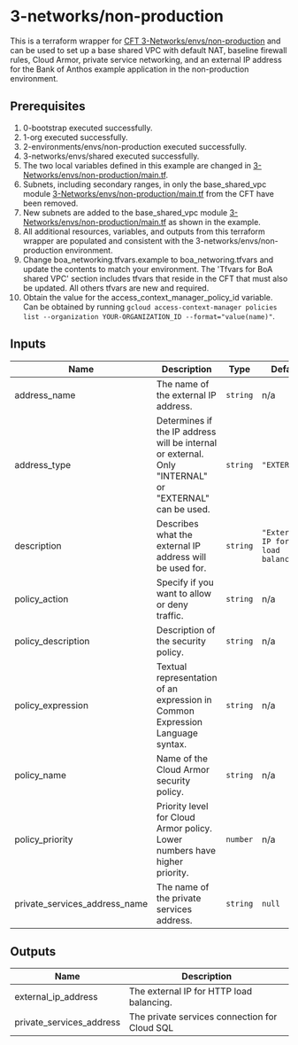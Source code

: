 # 3-networks/non-production

This is a terraform wrapper for [CFT 3-Networks/envs/non-production](https://github.com/terraform-google-modules/terraform-example-foundation/tree/master/3-networks/envs/non-production) and can be used to set up a base shared VPC with default NAT, baseline firewall rules, Cloud Armor, private service networking, and an external IP address for the Bank of Anthos example application in the non-production environment.

## Prerequisites

1. 0-bootstrap executed successfully.
1. 1-org executed successfully.
1. 2-environments/envs/non-production executed successfully.
1. 3-networks/envs/shared executed successfully.
1. The two local variables defined in this example are changed in [3-Networks/envs/non-production/main.tf](https://github.com/terraform-google-modules/terraform-example-foundation/blob/master/3-networks/envs/non-production/main.tf).
1. Subnets, including secondary ranges, in only the base_shared_vpc module [3-Networks/envs/non-production/main.tf](https://github.com/terraform-google-modules/terraform-example-foundation/blob/master/3-networks/envs/non-production/main.tf) from the CFT have been removed.
1. New subnets are added to the base_shared_vpc module [3-Networks/envs/non-production/main.tf](https://github.com/terraform-google-modules/terraform-example-foundation/blob/master/3-networks/envs/non-production/main.tf) as shown in the example.
1. All additional resources, variables, and outputs from this terraform wrapper are populated and consistent with the 3-networks/envs/non-production environment.
1. Change boa_networking.tfvars.example to boa_networing.tfvars and update the contents to match your environment. The 'Tfvars for BoA shared VPC' section includes tfvars that reside in the CFT that must also be updated.  All others tfvars are new and required.
1. Obtain the value for the access_context_manager_policy_id variable. Can be obtained by running `gcloud access-context-manager policies list --organization YOUR-ORGANIZATION_ID --format="value(name)"`.

<!-- BEGINNING OF PRE-COMMIT-TERRAFORM DOCS HOOK -->
## Inputs

| Name | Description | Type | Default | Required |
|------|-------------|------|---------|:--------:|
| address\_name | The name of the external IP address. | `string` | n/a | yes |
| address\_type | Determines if the IP address will be internal or external. Only "INTERNAL" or "EXTERNAL" can be used. | `string` | `"EXTERNAL"` | no |
| description | Describes what the external IP address will be used for. | `string` | `"External IP for HTTP load balancing."` | no |
| policy\_action | Specify if you want to allow or deny traffic. | `string` | n/a | yes |
| policy\_description | Description of the security policy. | `string` | n/a | yes |
| policy\_expression | Textual representation of an expression in Common Expression Language syntax. | `string` | n/a | yes |
| policy\_name | Name of the Cloud Armor security policy. | `string` | n/a | yes |
| policy\_priority | Priority level for Cloud Armor policy. Lower numbers have higher priority. | `number` | n/a | yes |
| private\_services\_address\_name | The name of the private services address. | `string` | `null` | no |

## Outputs

| Name | Description |
|------|-------------|
| external\_ip\_address | The external IP for HTTP load balancing. |
| private\_services\_address | The private services connection for Cloud SQL |

<!-- END OF PRE-COMMIT-TERRAFORM DOCS HOOK -->
